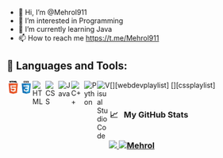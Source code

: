 - 👋 Hi, I’m @Mehrol911
- 👀 I’m interested in Programming
- 🌱 I’m currently learning Java
- 📫 How to reach me https://t.me/Mehrol911

<!---
Mehrol911/Mehrol911 is a ✨ special ✨ repository because its `README.md` (this file) appears on your GitHub profile.
You can click the Preview link to take a look at your changes.
--->

## 🔨 Languages and Tools:
[<img align="left" alt="HTML5" width="26px" src="https://raw.githubusercontent.com/github/explore/80688e429a7d4ef2fca1e82350fe8e3517d3494d/topics/html/html.png" />][webdevplaylist]
[<img align="left" alt="CSS3" width="26px" src="https://raw.githubusercontent.com/github/explore/80688e429a7d4ef2fca1e82350fe8e3517d3494d/topics/css/css.png" />][cssplaylist]
<img align="left" alt="HTML" width="26px" src="./images/html.svg" />
<img align="left" alt="CSS" width="26px" src="./images/css.svg" />
<img align="left" alt="Java" width="26px" src="./images/java.svg" />
<img align="left" alt="C++" width="26px" src="./images/C++.svg" />
<img align="left" alt="Python" width="26px" src="https://camo.githubusercontent.com/aa96ee3a3352c9c3c2161d3e95698d0885a277ab85d617fe77912627d37a3959/68747470733a2f2f6564656e742e6769746875622e696f2f537570657254696e7949636f6e732f696d616765732f7376672f707974686f6e2e737667" />
<img align="left" alt="Visual Studio Code" width="26px" src="https://upload.wikimedia.org/wikipedia/commons/9/9a/Visual_Studio_Code_1.35_icon.svg" />
<br />
<br />
 
<h3>
  <summary>
    📈  &nbsp; My GitHub Stats
  </summary> 
  
  <br> 

  <p align="center">
   <a href="https://github.com/Mehrol911">
        <img height="180em" src="https://github-readme-stats-eight-theta.vercel.app/api?username=Mehrol911&show_icons=true&theme=material-palenight&count_private=true"/>
    <img height="180em" src="https://github-readme-stats.vercel.app/api/top-langs/?username=Mehrol911&show_icons=true&theme=material-palenight&layout=compact" alt="Mehrol" />
  </a>
</p>
</h3> 
